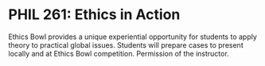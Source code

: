 # PHIL 261: Ethics in Action

Ethics Bowl provides a unique experiential opportunity for students to apply theory to practical global issues. Students will prepare cases to present locally and at Ethics Bowl competition. Permission of the instructor.